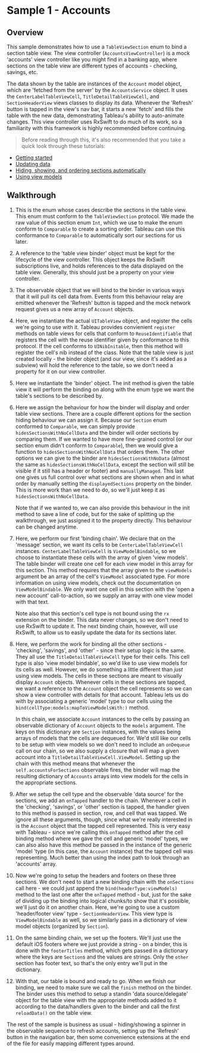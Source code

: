 # Sample 1 - Accounts

## Overview

This sample demonstrates how to use a `TableViewSection` enum to bind a section table view. The view controller 
(`AccountsViewController`) is a mock 'accounts' view controller like you might find in a banking app, where sections on the table view are 
different types of accounts - checking, savings, etc.

The data shown by the table are instances of the `Account` model object, which are 'fetched from the server' by the `AccountsService` 
object. It uses the `CenterLabelTableViewCell`, `TitleDetailTableViewCell`, and `SectionHeaderView` views classes to display its 
data. Whenever the 'Refresh' button is tapped in the view's nav bar, it starts a new 'fetch' and fills the table with the new data, 
demonstrating Tableau's ability to auto-animate changes. This view controller uses RxSwift to do much of its work, so a familiarity with this
framework is highly recommended before continuing.

> Before reading through this, it's also recommended that you take a quick look through these tutorials:
- [Getting started](../../Documentation/GettingStarted.md)
- [Updating data](../../Documentation/UpdatingData.md)
- [Hiding, showing, and ordering sections automatically](../../Documentation/SectionDisplayBehaviour.md)
- [Using view models](../../Documentation/UsingViewModels.md)

## Walkthrough

1. This is the enum whose cases describe the sections in the table view. This enum must conform to the `TableViewSection` protocol. We
    made the raw value of this section enum `Int`, which we use to make the enum conform to `Comparable` to create a sorting order. Tableau
    can use this conformance to `Comparable` to automatically sort our sections for us later.

2. A reference to the 'table view binder' object must be kept for the lifecycle of the view controller. This object keeps the RxSwift subscriptions
    live, and holds references to the data displayed on the table view. Generally, this should just be a property on your view controller.
    
3. The observable object that we will bind to the binder in various ways that it will pull its cell data from. Events from this behaviour relay are
    emitted whenever the 'Refresh' button is tapped and the mock network request gives us a new array of `Account` objects.

4. Here, we instantiate the actual `UITableView` object, and register the cells we're going to use with it. Tableau provides convienient 
    `register` methods on table views for cells that conform to `ReuseIdentifiable` that registers the cell with the reuse identifier given by 
    conformance to this protocol. If the cell conforms to `UINibInitable`,  then this method will register the cell's nib instead of the class. 
    Note that the table view is just created locally - the binder object (and our view, since it's added as a subview) will hold the reference to the
    table, so we don't need a property for it on our view controller.
    
5. Here we instantiate the 'binder' object. The init method is given the table view it will perform the binding on along with the enum type we 
    want the table's sections to be described by.
    
6. Here we assign the behaviour for how the binder will display and order table view sections. There are a couple different options for the 
    section hiding behaviour we can assign it. Because our `Section` enum conformed to `Comparable`, we can simply provide 
    `hidesSectionsWithNoCellData` and the binder will order sections by comparing them. If we wanted to have more fine-grained control 
    (or our section enum didn't conform to `Comparable`), then we would give a function to `hidesSectionsWithNoCellData` that orders 
    them. The other options we can give to the binder are `hidesSectionsWithNoData` (almost the same as 
    `hidesSectionsWithNoCellData`, except the section will still be visible if it still has a header or footer) and `manuallyManaged`. This last
    one gives us full control over what sections are shown when and in what order by manually setting the `displayedSections` property on 
    the binder. This is more work than we need to do, so we'll just keep it as `hidesSectionsWithNoCellData`.
    
    Note that if we wanted to, we can also provide this behaviour in the init method to save a line of code, but for the sake of splitting up the 
    walkthrough, we just assigned it to the property directly. This behaviour can be changed anytime.
    
7. Here, we perform our first 'binding chain'. We declare that on the 'message' section, we want its cells to be `CenterLabelTableViewCell`
    instances. `CenterLabelTableViewCell` is `ViewModelBindable`, so we choose to instantiate these cells with the array of given 'view
    models'. The table binder will create one cell for each view model in this array for this section. This method requires that the array given to
    the `viewModels` argument be an array of the cell's `ViewModel` associated type. For more information on using view models, check out 
    the documentation on  `ViewModelBindable`. We only want one cell in this section with the 'open a new account' call-to-action, so we 
    supply an array with one view model with that text.
    
    Note also that this section's cell type is not bound using the `rx` extension on the binder. This data never changes, so we don't need to use
    RxSwift to update it. The next binding chain, however, will use RxSwift, to allow us to easily update the data for its sections later.
    
8. Here, we perform the work for binding all the other sections -  'checking', 'savings', and 'other' - since their setup logic is the same. They
    all use the `TitleDetailTableViewCell` type for their cells. This cell type is also 'view model bindable', so we'd like to use view models 
    for its cells as well. However, we do something a little different than *just* using view models. The cells in these sections are meant to 
    visually display `Account` objects. Whenever cells in these sections are tapped, we want a reference to the `Account` object the cell 
    represents so we can show a view controller with details for that account. Tableau lets us do with by associating a generic 'model' type to 
    our cells using the `bind(cellType:models:mapToViewModelsWith:)` method.
    
    In this chain, we associate `Account` instances to the cells by passing an observable dictionary of `Account` objects to the `models` 
    argument. The keys on this dictionary are `Section` instances, with the values being arrays of models that the cells are dequeued for. We'd 
    still like our cells to be setup with view models so we don't need to include an `onDequeue` call on our chain, so we also supply a
    closure that will map a given account into a `TitleDetailTableViewCell.ViewModel`. Setting up the chain with this method means
    that whenever the `self.accountsForSections` observable fires, the binder will map the resulting dictionary of `Accounts` arrays into
    view models for the cells in the appropriate sections.
    
9. After we setup the cell type and the observable 'data source' for the sections, we add an `onTapped` handler to the chain. Whenever a cell
    in the 'checking', 'savings', or 'other' section is tapped, the handler  given to this method is passed in section, row, and cell that was 
    tapped. We ignore all these arguments, though, since what we're really interested in is the `Account` object that the tapped cell represented.
    This is very easy with Tableau - since we're calling this `onTapped` method after the cell binding method where we gave the cell and generic
    'model' types, we can also also have this method be passed in the instance of the generic 'model 'type (in this case, the `Account` instance) 
    that the tapped cell was representing. Much better than using the index path to look through an 'accounts' array.
    
10. Now we're going to setup the headers and footers on these three sections. We don't need to start a new binding chain with the
    `onSections` call here - we could just append the `bind(headerType:viewModels)` method to the last one after the `onTapped` 
    method - but, just for the sake of dividing up the binding into logical chunks/to show that it's possible, we'll just do it on another chain.
    Here, we're going to use a custom 'header/footer view' type - `SectionHeaderView`. This view type is `ViewModelBindable` as well, so
    we similarly pass in a dictionary of view model objects (organized by `Section`).
    
11. On the same binding chain, we set up the footers. We'll just use the default iOS footers where we just provide a string - on a binder, this is
    done with the `footerTitles` method, which gets passed in a dictionary where the keys are `Section`s and the values are strings. Only 
    the `other` section has footer text, so that's the only entry we'll put in the dictionary.
    
12. With that, our table is bound and ready to go. When we finish our binding, we need to make sure we call the `finish` method on the 
    binder. The binder uses this method to setup a standin 'data source/delegate' object for the table view with the appropriate methods added
    to it according to the data/handlers given to the binder and call the first `reloadData()` on the table view.

The rest of the sample is business as usual - hiding/showing a spinner in the observable sequence to refresh accounts, setting up the 
'Refresh' button in the navigation bar, then some convenience extensions at the end of the file for easily mapping different types around.
